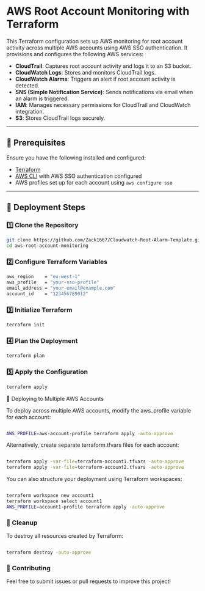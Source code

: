 # AWS Root Account Monitoring with Terraform

This Terraform configuration sets up AWS monitoring for root account activity across multiple AWS accounts using AWS SSO authentication. It provisions and configures the following AWS services:

- **CloudTrail**: Captures root account activity and logs it to an S3 bucket.
- **CloudWatch Logs**: Stores and monitors CloudTrail logs.
- **CloudWatch Alarms**: Triggers an alert if root account activity is detected.
- **SNS (Simple Notification Service)**: Sends notifications via email when an alarm is triggered.
- **IAM**: Manages necessary permissions for CloudTrail and CloudWatch integration.
- **S3**: Stores CloudTrail logs securely.

---

## 📌 Prerequisites

Ensure you have the following installed and configured:

- [Terraform](https://developer.hashicorp.com/terraform/tutorials/aws-get-started/install-cli)
- [AWS CLI](https://aws.amazon.com/cli/) with AWS SSO authentication configured
- AWS profiles set up for each account using `aws configure sso`

---

## 🚀 Deployment Steps

### 1️⃣ Clone the Repository

```sh
git clone https://github.com/Zack1667/Cloudwatch-Root-Alarm-Template.git
cd aws-root-account-monitoring
```

### 2️⃣ Configure Terraform Variables 

```sh
aws_region    = "eu-west-1"
aws_profile   = "your-sso-profile"
email_address = "your-email@example.com"
account_id    = "123456789012"
```

### 3️⃣ Initialize Terraform 

```sh
terraform init
```

### 4️⃣ Plan the Deployment 

```sh
terraform plan
```

### 5️⃣ Apply the Configuration

```sh
terraform apply
```

📡 Deploying to Multiple AWS Accounts

To deploy across multiple AWS accounts, modify the aws_profile variable for each account:

```sh

AWS_PROFILE=aws-account-profile terraform apply -auto-approve

```

Alternatively, create separate terraform.tfvars files for each account:

```sh

terraform apply -var-file=terraform-account1.tfvars -auto-approve
terraform apply -var-file=terraform-account2.tfvars -auto-approve
```

You can also structure your deployment using Terraform workspaces:

```sh

terraform workspace new account1
terraform workspace select account1
AWS_PROFILE=account1-profile terraform apply -auto-approve

```

### 🛑 Cleanup 

To destroy all resources created by Terraform:

```sh

terraform destroy -auto-approve

```

### 🤝 Contributing

Feel free to submit issues or pull requests to improve this project!

